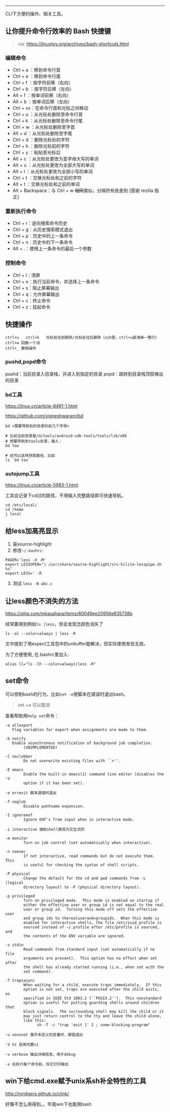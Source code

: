 ---

CLI下方便的操作、相关工具。



## 让你提升命令行效率的 Bash 快捷键

> via: https://linuxtoy.org/archives/bash-shortcuts.html

### 编辑命令

- Ctrl + a ：移到命令行首
- Ctrl + e ：移到命令行尾
- Ctrl + f ：按字符前移（右向）
- Ctrl + b ：按字符后移（左向）
- Alt + f ：按单词前移（右向）
- Alt + b ：按单词后移（左向）
- Ctrl + xx：在命令行首和光标之间移动
- Ctrl + u ：从光标处删除至命令行首
- Ctrl + k ：从光标处删除至命令行尾
- Ctrl + w ：从光标处删除至字首
- Alt + d ：从光标处删除至字尾
- Ctrl + d ：删除光标处的字符
- Ctrl + h ：删除光标前的字符
- Ctrl + y ：粘贴至光标后
- Alt + c ：从光标处更改为首字母大写的单词
- Alt + u ：从光标处更改为全部大写的单词
- Alt + l ：从光标处更改为全部小写的单词
- Ctrl + t ：交换光标处和之前的字符
- Alt + t ：交换光标处和之前的单词
- Alt + Backspace：与 Ctrl + w ~~相同~~类似，分隔符有些差别 [感谢 rezilla 指正]

### 重新执行命令

- Ctrl + r：逆向搜索命令历史
- Ctrl + g：从历史搜索模式退出
- Ctrl + p：历史中的上一条命令
- Ctrl + n：历史中的下一条命令
- Alt + .：使用上一条命令的最后一个参数

### 控制命令

- Ctrl + l：清屏
- Ctrl + o：执行当前命令，并选择上一条命令
- Ctrl + s：阻止屏幕输出
- Ctrl + q：允许屏幕输出
- Ctrl + c：终止命令
- Ctrl + z：挂起命令

## 快捷操作

```
ctrl+u   ctrl+k   光标处往前删除/光标处往后删除（zsh里，ctrl+u是清掉一整行）
ctrl+w 回删一个词
ctrl+_ 撤销操作
```

### pushd,popd命令

pushd：当前目录入目录栈，并进入到指定的目录
popd：跳转到目录栈顶部弹出的目录

### bd工具

https://linux.cn/article-8491-1.html

https://github.com/vigneshwaranr/bd

```
bd <需要导航到的目录的前几个字母>

# 比如当前目录是/d/tools/android-sdk-tools/tools/lib/x86
# 想要导航到tools目录，输入：
bd too

# 还可以这样获取路径，比如
ls `bd too`
```

### autojump工具

https://linux.cn/article-5983-1.html

工具会记录下cd过的路径，不用输入完整路径即可快速导航。
```
cd /etc/local/
cd /home
j local
```

## 给less加高亮显示

1. 装source-highlight
2. 修改`~/.bashrc`:
```
PAGER='less -X -M'
export LESSOPEN="| /usr/share/source-highlight/src-hilite-lesspipe.sh %s"
export LESS=' -R
```
3. 测试 `less -N abc.c`

## 让less颜色不消失的方法

https://qiita.com/mkasahara/items/60049ee20956e835738b

经常要用到例如`ls |less`，但会发现怎颜色消失了

```
ls -al --color=always | less -R
```

文中提到了用expect工具包中的unbuffer能解决，但实际使用发现无效。

为了方便使用, 在.bashrc里加入:

```
alias ll="ls -lh --color=always|less -R"
```



## set命令

可以控制bash的行为，比如`set -e`使脚本在错误时退出bash。

> set +e 可以取消

查看帮助用`help set`命令：

```
-a allexport
   Flag variables for export when assignments are made to them.

-b notify
   Enable asynchronous notification of background job completion.
        (UNIMPLEMENTED)

-C noclobber
        Do not overwrite existing files with ``>''.

-E emacs
        Enable the built-in emacs(1) command line editor (disables the -V
        option if it has been set).

-e errexit 脚本遇错时退出

-f noglob
        Disable pathname expansion.

-I ignoreeof
        Ignore EOF's from input when in interactive mode.

-i interactive 强制shell表现为交互式的

-m monitor
        Turn on job control (set automatically when interactive).

-n noexec
        If not interactive, read commands but do not execute them.  This
        is useful for checking the syntax of shell scripts.

-P physical
        Change the default for the cd and pwd commands from -L (logical
        directory layout) to -P (physical directory layout).

-p privileged
        Turn on privileged mode.  This mode is enabled on startup if
        either the effective user or group id is not equal to the real
        user or group id.  Turning this mode off sets the effective user
        and group ids to therealuserand=groupids.  When this mode is
        enabled for interactive shells, the file /etc/suid_profile is
        sourced instead of ~/.profile after /etc/profile is sourced, and
        the contents of the ENV variable are ignored.

-s stdin
        Read commands from standard input (set automatically if no file
        arguments are present).  This option has no effect when set after
        the shell has already started running (i.e., when set with the
        set command).

-T trapsasync
        When waiting for a child, execute traps immediately.  If this
        option is not set, traps are executed after the child exits, as
        specified in IEEE Std 1003.2 (``POSIX.2'').  This nonstandard
        option is useful for putting guarding shells around children that
        block signals.  The surrounding shell may kill the child or it
        may just return control to the tty and leave the child alone,
        like this:
              sh -T -c "trap 'exit 1' 2 ; some-blocking-program"

-u nounset 展开未定义的变量时，报错退出

-V Vi 启用内置vi

-v verbose 输出详细信息，用于debug

-x 在执行每个命令前，将它打印输出
```

## win下给cmd.exe赋予unix系sh补全特性的工具

http://mridgers.github.io/clink/

好像不怎么用得到。。毕竟win下也能用bash

